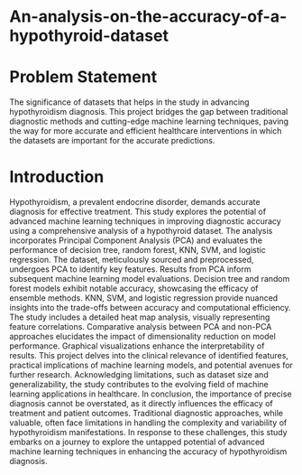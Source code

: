 # An-analysis-on-the-accuracy-of-a-hypothyroid-dataset
# Problem Statement
The significance of datasets that helps in the study in advancing hypothyroidism diagnosis. This project bridges the gap between traditional diagnostic methods and cutting-edge machine learning techniques, paving the way for more accurate and efficient healthcare interventions in which the datasets are important for the accurate predictions.
# Introduction
Hypothyroidism, a prevalent endocrine disorder, demands accurate diagnosis for effective treatment. This study explores the potential of advanced machine learning techniques in improving diagnostic accuracy using a comprehensive analysis of a hypothyroid dataset. The analysis incorporates Principal Component Analysis (PCA) and evaluates the performance of decision tree, random forest, KNN, SVM, and logistic regression. The dataset, meticulously sourced and preprocessed, undergoes PCA to identify key features. Results from PCA inform subsequent machine learning model evaluations. Decision tree and random forest models exhibit notable accuracy, showcasing the efficacy of ensemble methods. KNN, SVM, and logistic regression provide nuanced insights into the trade-offs between accuracy and computational efficiency. The study includes a detailed heat map analysis, visually representing feature correlations. Comparative analysis between PCA and non-PCA approaches elucidates the impact of dimensionality reduction on model performance. Graphical visualizations enhance the interpretability of results. This project delves into the clinical relevance of identified features, practical implications of machine learning models, and potential avenues for further research. Acknowledging limitations, such as dataset size and generalizability, the study contributes to the evolving field of machine learning applications in healthcare. In conclusion, the importance of precise diagnosis cannot be overstated, as it directly influences the efficacy of treatment and patient outcomes. Traditional diagnostic approaches, while valuable, often face limitations in handling the complexity and variability of hypothyroidism manifestations. In response to these challenges, this study embarks on a journey to explore the untapped potential of advanced machine learning techniques in enhancing the accuracy of hypothyroidism diagnosis.   
